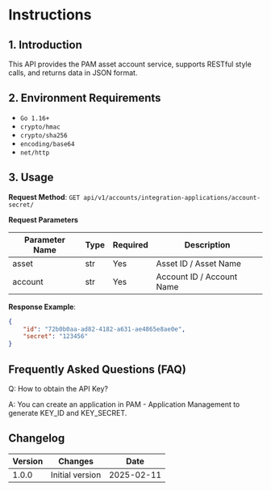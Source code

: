 # Instructions

## 1. Introduction

This API provides the PAM asset account service, supports RESTful style calls, and returns data in JSON format.

## 2. Environment Requirements

- `Go 1.16+`
- `crypto/hmac`
- `crypto/sha256`
- `encoding/base64`
- `net/http`

## 3. Usage

**Request Method**: `GET api/v1/accounts/integration-applications/account-secret/`

**Request Parameters**

| Parameter Name | Type | Required | Description       |
|----------------|------|----------|-------------------|
| asset          | str  | Yes      | Asset ID / Asset Name |
| account        | str  | Yes      | Account ID / Account Name |

**Response Example**:
```json
{
    "id": "72b0b0aa-ad82-4182-a631-ae4865e8ae0e", 
    "secret": "123456"
}
```

## Frequently Asked Questions (FAQ)

Q: How to obtain the API Key?

A: You can create an application in PAM - Application Management to generate KEY_ID and KEY_SECRET.

## Changelog


| Version | Changes                | Date       |
|---------|------------------------|------------|
| 1.0.0   | Initial version        | 2025-02-11 |

